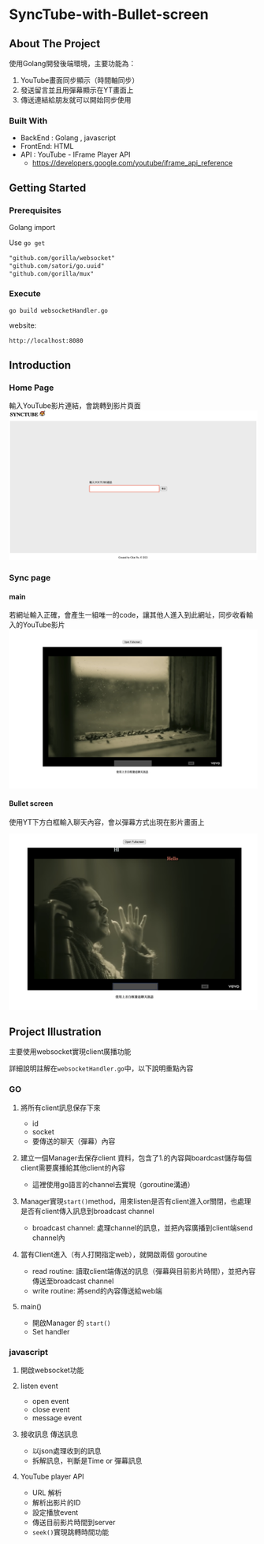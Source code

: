 # SyncTube-with-Bullet-screen

## About The Project
使用Golang開發後端環境，主要功能為：
1. YouTube畫面同步顯示（時間軸同步）
2. 發送留言並且用彈幕顯示在YT畫面上
3. 傳送連結給朋友就可以開始同步使用

### Built With
* BackEnd : Golang , javascript
* FrontEnd: HTML
* API : YouTube - IFrame Player API
  * https://developers.google.com/youtube/iframe_api_reference


## Getting Started

### Prerequisites
Golang import

Use `go get`
```
"github.com/gorilla/websocket"
"github.com/satori/go.uuid"
"github.com/gorilla/mux"
```

### Execute
```shell
go build websocketHandler.go
```
website:
```
http://localhost:8080
```

## Introduction

### Home Page
輸入YouTube影片連結，會跳轉到影片頁面
<img src="md_static/index.png">

### Sync page
#### main
若網址輸入正確，會產生一組唯一的code，讓其他人進入到此網址，同步收看輸入的YouTube影片
<img src="md_static/socket.png">

#### Bullet screen
使用YT下方白框輸入聊天內容，會以彈幕方式出現在影片畫面上

<img src="md_static/bullet.png">


## Project Illustration
主要使用websocket實現client廣播功能

詳細說明註解在`websocketHandler.go`中，以下說明重點內容

### GO

1. 將所有client訊息保存下來
   * id
   * socket
   * 要傳送的聊天（彈幕）內容


2. 建立一個Manager去保存client 資料，包含了1.的內容與boardcast儲存每個client需要廣播給其他client的內容
   * 這裡使用go語言的channel去實現（goroutine溝通） 


3. Manager實現`start()`method，用來listen是否有client進入or關閉，也處理是否有client傳入訊息到broadcast channel
   * broadcast channel: 處理channel的訊息，並把內容廣播到client端send channel內 
   

4. 當有Client進入（有人打開指定web），就開啟兩個 goroutine 
   * read routine: 讀取client端傳送的訊息（彈幕與目前影片時間），並把內容傳送至broadcast channel
   * write routine: 將send的內容傳送給web端


5. main()
   * 開啟Manager 的 `start()`
   * Set handler


### javascript

1. 開啟websocket功能
2. listen event
   * open event
   * close event
   * message event

3. 接收訊息 傳送訊息
   * 以json處理收到的訊息
   * 拆解訊息，判斷是Time or 彈幕訊息

4. YouTube player API
   * URL 解析
   * 解析出影片的ID
   * 設定播放event
   * 傳送目前影片時間到server
   * `seek()`實現跳轉時間功能




